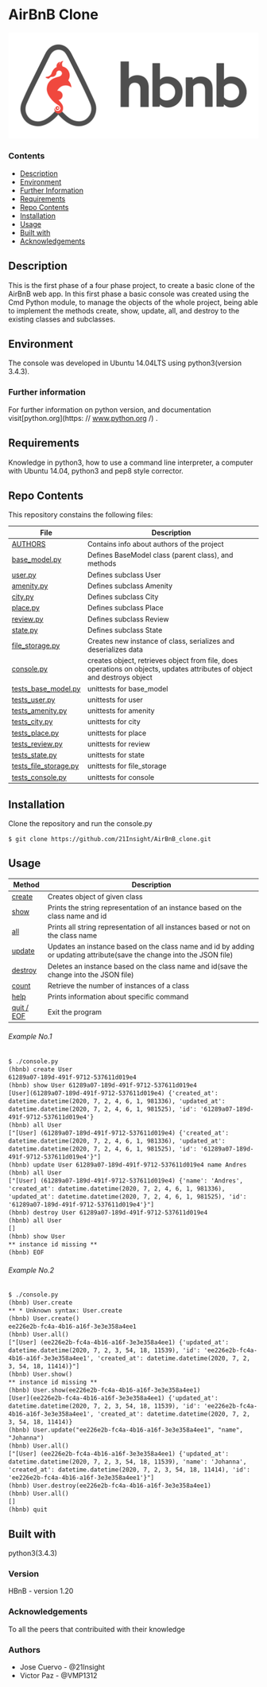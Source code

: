 # AirBnB Clone
![HBnB](./img/hbnb.png)

### Contents

- [Description](#Description)
- [Environment](#Environment)
- [Further Information](#Furtherinformation)
- [Requirements](#Requirements)
- [Repo Contents](#FileContents)
- [Installation](#Installation)
- [Usage](#Usage)
- [Built with](#Built-with)
- [Acknowledgements](#Acknowledgements)

## Description
This is the first phase of a four phase project, to create a basic clone of the AirBnB web app. In this first phase a basic console was created using the Cmd Python module, to manage the objects of the whole project, being able to implement the methods create, show, update, all, and destroy to the existing classes and subclasses.

## Environment
The console was developed in Ubuntu 14.04LTS using python3(version 3.4.3).

### Further information
For further information on python version, and documentation visit[python.org](https: // www.python.org /) .

## Requirements
Knowledge in python3, how to use a command line interpreter, a computer with Ubuntu 14.04, python3 and pep8 style corrector.

## Repo Contents
This repository constains the following files:

| **File** | **Description** |
| -------------- | --------------------- |
|[AUTHORS](./AUTHORS) | Contains info about authors of the project |
|[base_model.py](./models/base_model.py) | Defines BaseModel class (parent class), and methods |
|[user.py](./models/user.py) | Defines subclass User |
|[amenity.py](./models/amenity.py) | Defines subclass Amenity |
|[city.py](./models/city.py) | Defines subclass City |
|[place.py](./models/place.py) | Defines subclass Place |
|[review.py](./models/review.py) | Defines subclass Review |
|[state.py](./models/state.py) | Defines subclass State |
|[file_storage.py](./models/engine/file_storage.py) | Creates new instance of class, serializes and deserializes data |
|[console.py](./console.py) | creates object, retrieves object from file, does operations on objects, updates attributes of object and destroys object |
|[tests_base_model.py](./tests/tests_models/test_base_model.py) | unittests for base_model |
|[tests_user.py](./tests/test_models/tests_user.py) | unittests for user |
|[tests_amenity.py](./tests/test_models/tests_amenity.py) | unittests for amenity |
|[tests_city.py](./tests/test_models/tests_city.py) | unittests for city |
|[tests_place.py](./tests/test_models/tests_place.py) | unittests for place |
|[tests_review.py](./tests/test_models/tests_review.py) | unittests for review |
|[tests_state.py](./tests/test_models/tests_state.py) | unittests for state |
|[tests_file_storage.py](./tests/tests_models/tests_engine/tests_file_storage.py) | unittests for file_storage |
|[tests_console.py](./tests/tests_console.py) | unittests for console |

## Installation
Clone the repository and run the console.py
```
$ git clone https://github.com/21Insight/AirBnB_clone.git
```

## Usage

| **Method** | **Description** |
| -------------- | --------------------- |
|[create](./console.py) | Creates object of given class |
|[show](./console.py) | Prints the string representation of an instance based on the class name and id |
|[all](./console.py) | Prints all string representation of all instances based or not on the class name |
|[update](./console.py) | Updates an instance based on the class name and id by adding or updating attribute(save the change into the JSON file) |
|[destroy](./console.py) | Deletes an instance based on the class name and id(save the change into the JSON file) |
|[count](./console.py) | Retrieve the number of instances of a class |
|[help](./console.py) | Prints information about specific command |
|[quit / EOF](./console.py) | Exit the program |

###### Example No.1
```
$ ./console.py
(hbnb) create User
61289a07-189d-491f-9712-537611d019e4
(hbnb) show User 61289a07-189d-491f-9712-537611d019e4
[User](61289a07-189d-491f-9712-537611d019e4) {'created_at': datetime.datetime(2020, 7, 2, 4, 6, 1, 981336), 'updated_at': datetime.datetime(2020, 7, 2, 4, 6, 1, 981525), 'id': '61289a07-189d-491f-9712-537611d019e4'}
(hbnb) all User
["[User] (61289a07-189d-491f-9712-537611d019e4) {'created_at': datetime.datetime(2020, 7, 2, 4, 6, 1, 981336), 'updated_at': datetime.datetime(2020, 7, 2, 4, 6, 1, 981525), 'id': '61289a07-189d-491f-9712-537611d019e4'}"]
(hbnb) update User 61289a07-189d-491f-9712-537611d019e4 name Andres
(hbnb) all User
["[User] (61289a07-189d-491f-9712-537611d019e4) {'name': 'Andres', 'created_at': datetime.datetime(2020, 7, 2, 4, 6, 1, 981336), 'updated_at': datetime.datetime(2020, 7, 2, 4, 6, 1, 981525), 'id': '61289a07-189d-491f-9712-537611d019e4'}"]
(hbnb) destroy User 61289a07-189d-491f-9712-537611d019e4
(hbnb) all User
[]
(hbnb) show User
** instance id missing **
(hbnb) EOF
```

###### Example No.2
```
$ ./console.py
(hbnb) User.create
** * Unknown syntax: User.create
(hbnb) User.create()
ee226e2b-fc4a-4b16-a16f-3e3e358a4ee1
(hbnb) User.all()
["[User] (ee226e2b-fc4a-4b16-a16f-3e3e358a4ee1) {'updated_at': datetime.datetime(2020, 7, 2, 3, 54, 18, 11539), 'id': 'ee226e2b-fc4a-4b16-a16f-3e3e358a4ee1', 'created_at': datetime.datetime(2020, 7, 2, 3, 54, 18, 11414)}"]
(hbnb) User.show()
** instance id missing **
(hbnb) User.show(ee226e2b-fc4a-4b16-a16f-3e3e358a4ee1)
[User](ee226e2b-fc4a-4b16-a16f-3e3e358a4ee1) {'updated_at': datetime.datetime(2020, 7, 2, 3, 54, 18, 11539), 'id': 'ee226e2b-fc4a-4b16-a16f-3e3e358a4ee1', 'created_at': datetime.datetime(2020, 7, 2, 3, 54, 18, 11414)}
(hbnb) User.update("ee226e2b-fc4a-4b16-a16f-3e3e358a4ee1", "name", "Johanna")
(hbnb) User.all()
["[User] (ee226e2b-fc4a-4b16-a16f-3e3e358a4ee1) {'updated_at': datetime.datetime(2020, 7, 2, 3, 54, 18, 11539), 'name': 'Johanna', 'created_at': datetime.datetime(2020, 7, 2, 3, 54, 18, 11414), 'id': 'ee226e2b-fc4a-4b16-a16f-3e3e358a4ee1'}"]
(hbnb) User.destroy(ee226e2b-fc4a-4b16-a16f-3e3e358a4ee1)
(hbnb) User.all()
[]
(hbnb) quit
```

## Built with
python3(3.4.3)
### Version
HBnB - version 1.20

### Acknowledgements
To all the peers that contribuited with their knowledge

### Authors
* Jose Cuervo - @21Insight
* Victor Paz - @VMP1312
